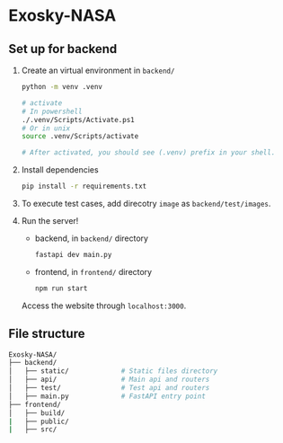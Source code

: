 # Exosky-NASA

## Set up for backend
1. Create an virtual environment in `backend/`
   ```bash
   python -m venv .venv

   # activate
   # In powershell
   ./.venv/Scripts/Activate.ps1
   # Or in unix
   source .venv/Scripts/activate

   # After activated, you should see (.venv) prefix in your shell.
   ```
2. Install dependencies
   ```bash
   pip install -r requirements.txt
   ```
3. To execute test cases, add direcotry `image` as `backend/test/images`.
4. Run the server!
   - backend, in `backend/` directory
      ```bash
      fastapi dev main.py
      ```
   - frontend, in `frontend/` directory
      ```bash
      npm run start
      ```

   Access the website through `localhost:3000`.
   

## File structure
```bash
Exosky-NASA/
├── backend/
│   ├── static/             # Static files directory
│   ├── api/                # Main api and routers
│   ├── test/               # Test api and routers
│   ├── main.py             # FastAPI entry point
├── frontend/
│   ├── build/
|   ├── public/
|   ├── src/
```